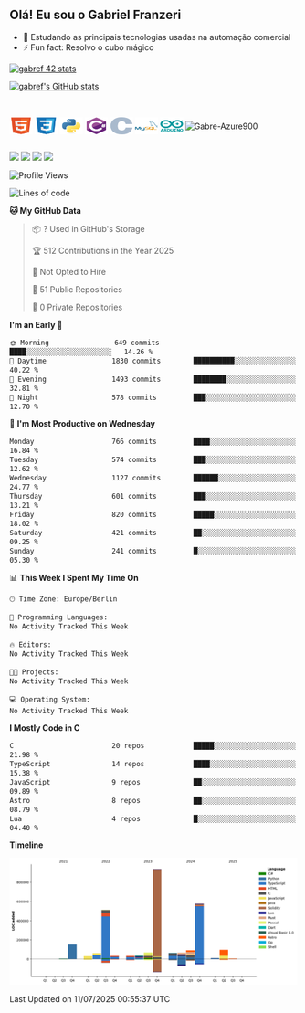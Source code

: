 ## Olá! Eu sou o Gabriel Franzeri

- 🌱 Estudando as principais tecnologias usadas na automação comercial
- ⚡ Fun fact: Resolvo o cubo mágico 

[![gabref 42 stats](https://badge.mediaplus.ma/binary/galves-f)](https://github.com/gabref) <!-- (https://github.com/oakoudad/badge42) -->

[![gabref's GitHub stats](https://github-readme-stats.vercel.app/api?username=gabref&show_icons=true&theme=radical)](https://github.com/gabref) <!-- (https://github.com/anuraghazra/github-readme-stats) -->

<!--
 <div>
  <a href="https://github.com/gabref">
  <img height="150em" src="https://github-readme-stats.vercel.app/api?username=gabref&show_icons=true&theme=dracula&include_all_commits=true&count_private=true"/>
  <img height="150em" src="https://github-readme-stats.vercel.app/api/top-langs/?username=gabref&layout=compact&langs_count=7&theme=dracula"/>
</div>
-->
  
  ##
  
<div style="display: inline_block"><br>
  
  <img align="center" alt="Gabre-HTML" height="30" width="40" src="https://raw.githubusercontent.com/devicons/devicon/master/icons/html5/html5-original.svg">
  <img align="center" alt="Gabre-CSS" height="30" width="40" src="https://raw.githubusercontent.com/devicons/devicon/master/icons/css3/css3-original.svg">
  <img align="center" alt="Gabre-Python" height="30" width="40" src="https://raw.githubusercontent.com/devicons/devicon/master/icons/python/python-original.svg">
  <img align="center" alt="Gabre-Csharp" height="30" width="40" src="https://raw.githubusercontent.com/devicons/devicon/master/icons/csharp/csharp-original.svg">
  <img align="center" alt="Gabre-C" height="30" width="40" src="https://github.com/devicons/devicon/blob/master/icons/c/c-original.svg">
  <img align="center" alt="Gabre-MySql" height="30" width="40" src="https://github.com/devicons/devicon/blob/master/icons/mysql/mysql-original-wordmark.svg">
  <img align="center" alt="Gabre-Arduino" height="30" width="40" src="https://github.com/devicons/devicon/blob/master/icons/arduino/arduino-original-wordmark.svg">
  <img align="center" alt="Gabre-Azure900" height="30" width="40" src="https://user-images.githubusercontent.com/83483325/165398311-1270b3f0-0838-43ab-90e9-d5e3a5a5b984.png">

</div>

##
  
<div> 
  <a href="https://instagram.com/gabre___/" target="_blank"><img src="https://img.shields.io/badge/-Instagram-%23E4405F?style=for-the-badge&logo=instagram&logoColor=white" target="_blank"></a>
  <a href="https://t.me/gabref" target="_blank"><img src="https://img.shields.io/badge/Telegram-2CA5E0?style=for-the-badge&logo=telegram&logoColor=white"></a>
  <a href = "mailto:gabrielfranzer@gmail.com"><img src="https://img.shields.io/badge/-Gmail-%23333?style=for-the-badge&logo=gmail&logoColor=white" target="_blank"></a>
  <a href="https://www.linkedin.com/in/gabriel-franzeri-840196211/" target="_blank"><img src="https://img.shields.io/badge/-LinkedIn-%230077B5?style=for-the-badge&logo=linkedin&logoColor=white" target="_blank"></a> 
</div>

<!--START_SECTION:waka-->
![Profile Views](http://img.shields.io/badge/Profile%20Views-2-blue)

![Lines of code](https://img.shields.io/badge/From%20Hello%20World%20I%27ve%20Written-2.8%20million%20lines%20of%20code-blue)

**🐱 My GitHub Data** 

> 📦 ? Used in GitHub's Storage 
 > 
> 🏆 512 Contributions in the Year 2025
 > 
> 🚫 Not Opted to Hire
 > 
> 📜 51 Public Repositories 
 > 
> 🔑 0 Private Repositories 
 > 
**I'm an Early 🐤** 

```text
🌞 Morning                649 commits         ████░░░░░░░░░░░░░░░░░░░░░   14.26 % 
🌆 Daytime                1830 commits        ██████████░░░░░░░░░░░░░░░   40.22 % 
🌃 Evening                1493 commits        ████████░░░░░░░░░░░░░░░░░   32.81 % 
🌙 Night                  578 commits         ███░░░░░░░░░░░░░░░░░░░░░░   12.70 % 
```
📅 **I'm Most Productive on Wednesday** 

```text
Monday                   766 commits         ████░░░░░░░░░░░░░░░░░░░░░   16.84 % 
Tuesday                  574 commits         ███░░░░░░░░░░░░░░░░░░░░░░   12.62 % 
Wednesday                1127 commits        ██████░░░░░░░░░░░░░░░░░░░   24.77 % 
Thursday                 601 commits         ███░░░░░░░░░░░░░░░░░░░░░░   13.21 % 
Friday                   820 commits         █████░░░░░░░░░░░░░░░░░░░░   18.02 % 
Saturday                 421 commits         ██░░░░░░░░░░░░░░░░░░░░░░░   09.25 % 
Sunday                   241 commits         █░░░░░░░░░░░░░░░░░░░░░░░░   05.30 % 
```


📊 **This Week I Spent My Time On** 

```text
🕑︎ Time Zone: Europe/Berlin

💬 Programming Languages: 
No Activity Tracked This Week

🔥 Editors: 
No Activity Tracked This Week

🐱‍💻 Projects: 
No Activity Tracked This Week

💻 Operating System: 
No Activity Tracked This Week
```

**I Mostly Code in C** 

```text
C                        20 repos            █████░░░░░░░░░░░░░░░░░░░░   21.98 % 
TypeScript               14 repos            ████░░░░░░░░░░░░░░░░░░░░░   15.38 % 
JavaScript               9 repos             ██░░░░░░░░░░░░░░░░░░░░░░░   09.89 % 
Astro                    8 repos             ██░░░░░░░░░░░░░░░░░░░░░░░   08.79 % 
Lua                      4 repos             █░░░░░░░░░░░░░░░░░░░░░░░░   04.40 % 
```



**Timeline**

![Lines of Code chart](https://raw.githubusercontent.com/gabref/gabref/main/assets/bar_graph.png)


 Last Updated on 11/07/2025 00:55:37 UTC
<!--END_SECTION:waka-->
